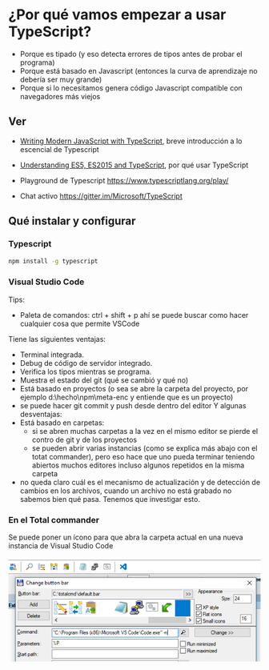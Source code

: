 # ¿Por qué vamos empezar a usar TypeScript?

   * Porque es tipado (y eso detecta errores de tipos antes de probar el programa)
   * Porque está basado en Javascript (entonces la curva de aprendizaje no debería ser muy grande)
   * Porque si lo necesitamos genera código Javascript compatible con navegadores más viejos

## Ver

   * [Writing Modern JavaScript with TypeScript](http://www.instrument.com/articles/writing-modern-javascript-with-typescript), breve introducción a lo escencial de Typescript 

   * [Understanding ES5, ES2015 and TypeScript](https://johnpapa.net/es5-es2015-typescript/), por qué usar TypeScript
   
   * Playground de Typescript https://www.typescriptlang.org/play/
   
   * Chat activo https://gitter.im/Microsoft/TypeScript
   
## Qué instalar y configurar

### Typescript
```sh
npm install -g typescript
```
### Visual Studio Code
Tips:
  * Paleta de comandos: ctrl + shift + p ahí se puede buscar como hacer cualquier cosa que permite VSCode
  
Tiene las siguientes ventajas:
   * Terminal integrada.
   * Debug de código de servidor integrado.
   * Verifica los tipos mientras se programa.
   * Muestra el estado del git (qué se cambió y qué no)
   * Está basado en proyectos (o sea se abre la carpeta del proyecto, por ejemplo d:\hecho\npm\meta-enc y entiende que es un proyecto)
   * se puede hacer git commit y push desde dentro del editor
Y algunas desventajas:
   * Está basado en carpetas:
      * si se abren muchas carpetas a la vez en el mismo editor se pierde el contro de git y de los proyectos
      * se pueden abrir varias instancias (como se explica más abajo con el totat commander), pero eso hace que uno pueda terminar teniendo abiertos muchos editores incluso algunos repetidos en la misma carpeta
   * no queda claro cuál es el mecanismo de actualización y de detección de cambios en los archivos, cuando un archivo no está grabado no sabemos bien qué pasa. Tenemos que investigar esto. 


### En el Total commander
Se puede poner un ícono para que abra la carpeta actual en una nueva instancia de Visual Studio Code

![tc](img/total_commander_visual_studio.png)

